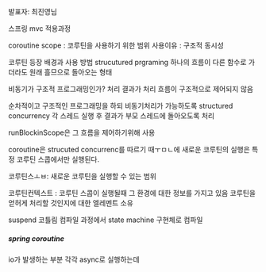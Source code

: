 발표자: 최진영님


스프링 mvc 적용과정

coroutine scope : 코루틴을 사용하기 위한 범위
사용이유 : 구조적 동시성

코루틴 등장 배경과 사용 방법
strucutured prgraming
하나의 흐름이 다른 함수로 가더라도 원래 흘므으로 돌아오는 형태

비동기가 구조적 프로그래밍인가?
처리 결과가 처리 흐름이 구조적으로 제어되지 않음

순차적이고 구조적인 프로그래밍을 하되 비동기처리가 가능하도록 structured concurrency 
각 스레드 실행 후 결과가 부모 스레드에 돌아오도록 처리

runBlockinScope은 그 흐름을 제어하기위해 사용

coroutine은 strucuted concurrenc를 따르기 때ㅜㅁㄴ에 새로운 코루틴의 실행은 특정 코루틴 스콥에서만 실행된다.

코루틴스ㅗㅂ: 새로운 코루틴을 실행할 수 있는 범위

코루틴컨텍스트 : 코루틴 스콥이 실행될때 그 환경에 대한 정보를 가지고 있음 
코루틴을 얻허게 처리할 것인지에 대한 엘레멘트 소유

suspend 코틀림 컴파일 과정에서 state machine 구현체로 컴파일

##### spring coroutine

io가 발생하는 부분 각각 async로 실행하는데 